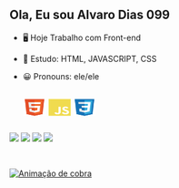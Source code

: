 ## Ola, Eu sou Alvaro Dias 099

- 🖥️ Hoje Trabalho com Front-end
- 📖 Estudo: HTML, JAVASCRIPT, CSS
- 😀 Pronouns: ele/ele

  <div style="display: inline_block"><br>
  <img align="center" alt="Rafa-Js" height="30" width="40" 
    src="https://raw.githubusercontent.com/devicons/devicon/master/icons/html5/html5-original.svg">
     <img align="center" alt="Rafa-HTML" height="30" width="40" 
    src="https://raw.githubusercontent.com/devicons/devicon/master/icons/javascript/javascript-plain.svg">
  <img align="center" alt="Rafa-CSS" height="30" width="40" 
  src="https://raw.githubusercontent.com/devicons/devicon/master/icons/css3/css3-original.svg">
</div>

##

<div> 
 
  <a href="https://www.instagram.com/alvarodias099/" target="_blank"><img src="https://img.shields.io/badge/-Instagram-%23E4405F?style=for-the-badge&logo=instagram&logoColor=white" target="_blank"></a>
 <a href="https://discord.com/channels/@me" target="_blank"><img src="https://img.shields.io/badge/Discord-7289DA?style=for-the-badge&logo=discord&logoColor=white" target="_blank"></a> 
  <a href = "https://mail.google.com/mail/u/0/?tab=rm&ogbl#inbox"><img src="https://img.shields.io/badge/-Gmail-%23333?style=for-the-badge&logo=gmail&logoColor=white" target="_blank"></a>
  <a href="https://www.linkedin.com/in/%C3%A1lvaro-dias-0b1b01188/" target="_blank"><img src="https://img.shields.io/badge/-LinkedIn-%230077B5?style=for-the-badge&logo=linkedin&logoColor=white" target="_blank"></a> 

</div>

##
<div style="display: flex; gap: 10px">
  <a href="https://www.linkedin.com/in/álvaro-dias-0b1b01188/)>
  <img height="180em" src="https://github-readme-stats.vercel.app/api?username=MARCIAHELENALIMA&show_icons=true&theme=jolly&include_all_commits=true&count_private=true"/>
</div>
  
![ Animação de cobra ](https://user-images.githubusercontent.com/112713600/210834429-99258731-0f98-46ea-b0cc-ccf38a664124.svg)
